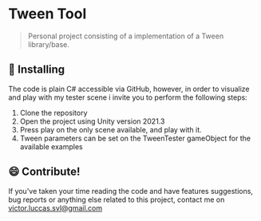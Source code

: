 # Tween Tool

> Personal project consisting of a implementation of a Tween library/base.

## 🚀 Installing

The code is plain C# accessible via GitHub, however, in order to visualize and play with my tester scene i invite you to perform the following steps:

1. Clone the repository
2. Open the project using Unity version 2021.3
3. Press play on the only scene available, and play with it.
4. Tween parameters can be set on the TweenTester gameObject for the available examples

## 😄 Contribute!

If you've taken your time reading the code and have features suggestions, bug reports or anything else related to this project, contact me on victor.luccas.svl@gmail.com
